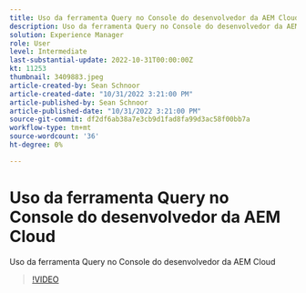 ```yaml
---
title: Uso da ferramenta Query no Console do desenvolvedor da AEM Cloud
description: Uso da ferramenta Query no Console do desenvolvedor da AEM Cloud
solution: Experience Manager
role: User
level: Intermediate
last-substantial-update: 2022-10-31T00:00:00Z
kt: 11253
thumbnail: 3409883.jpeg
article-created-by: Sean Schnoor
article-created-date: "10/31/2022 3:21:00 PM"
article-published-by: Sean Schnoor
article-published-date: "10/31/2022 3:21:00 PM"
source-git-commit: df2df6ab38a7e3cb9d1fad8fa99d3ac58f00bb7a
workflow-type: tm+mt
source-wordcount: '36'
ht-degree: 0%

---
```



# Uso da ferramenta Query no Console do desenvolvedor da AEM Cloud

Uso da ferramenta Query no Console do desenvolvedor da AEM Cloud

>[!VIDEO](https://video.tv.adobe.com/v/3409883/?quality=12&learn=on)

